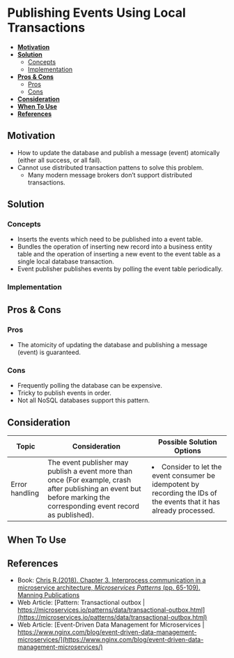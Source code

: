 # Publishing Events Using Local Transactions

- [**Motivation**](#motivation)
- [**Solution**](#solution)
   - [Concepts](#concepts)
   - [Implementation](#implementation)
- [**Pros & Cons**](#pros--cons)
   - [Pros](#pros)
   - [Cons](#cons)
- [**Consideration**](#consideration)
- [**When To Use**](#when-to-use)
- [**References**](#references)

## Motivation
- How to update the database and publish a message (event) atomically (either all success, or all fail).
- Cannot use distributed transaction pattens to solve this problem.
   - Many modern message brokers don’t support distributed transactions.

## Solution
### Concepts
- Inserts the events which need to be published into a event table.
- Bundles the operation of inserting new record into a business entity table and the operation of inserting a new event to the event table as a single local database transaction.
- Event publisher publishes events by polling the event table periodically.

### Implementation

## Pros & Cons
### Pros
- The atomicity of updating the database and publishing a message (event) is guaranteed.

### Cons
- Frequently polling the database can be expensive.
- Tricky to publish events in order.
- Not all NoSQL databases support this pattern.

## Consideration
| Topic | Consideration | Possible Solution Options |
|----|-----|-----|
| Error handling | The event publisher may publish a event more than once (For example, crash after publishing an event but before marking the corresponding event record as published). | <li>Consider to let the event consumer be idempotent by recording the IDs of the events that it has already processed. |

## When To Use

## References
- Book: [Chris R.(2018). Chapter 3. Interprocess communication in a microservice architecture, *Microservices Patterns* (pp. 65-109). Manning Publications](https://www.manning.com/books/microservices-patterns)
- Web Article: [Pattern: Transactional outbox | https://microservices.io/patterns/data/transactional-outbox.html](https://microservices.io/patterns/data/transactional-outbox.html)
- Web Article: [Event-Driven Data Management for Microservices | https://www.nginx.com/blog/event-driven-data-management-microservices/](https://www.nginx.com/blog/event-driven-data-management-microservices/)
